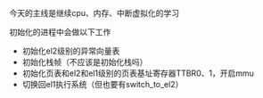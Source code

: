 今天的主线是继续cpu、内存、中断虚拟化的学习

初始化的进程中会做以下工作
- 初始化el2级别的异常向量表
- 初始化栈帧（不应该是初始化栈吗）
- 初始化页表和el2和el1级别的页表基址寄存器TTBR0、1，开启mmu
- 切换回el1执行系统（但也要有switch_to_el2）
